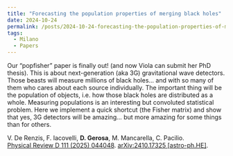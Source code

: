 ```yaml
---
title: "Forecasting the population properties of merging black holes"
date: 2024-10-24
permalink: /posts/2024-10-24-forecasting-the-population-properties-of-merging-black-holes
tags:
  - Milano
  - Papers
---
```


Our “popfisher” paper is finally out! (and now Viola can submit her PhD thesis). This is about next-generation (aka 3G) gravitational wave detectors. Those beasts will measure millions of black holes… and with so many of them who cares about each source individually. The important thing will be the population of objects, i.e. how those black holes are distributed as a whole. Measuring populations is an interesting but convoluted statistical problem. Here we implement a quick shortcut (the Fisher matrix) and show that yes, 3G detectors will be amazing… but more amazing for some things than for others.

V. De Renzis, F. Iacovelli, **D. Gerosa**, M. Mancarella, C. Pacilio.\
[Physical Review D 111 (2025) 044048](https://journals.aps.org/prd/abstract/10.1103/PhysRevD.111.044048). [arXiv:2410.17325 [astro-ph.HE]](https://arxiv.org/abs/2410.17325).